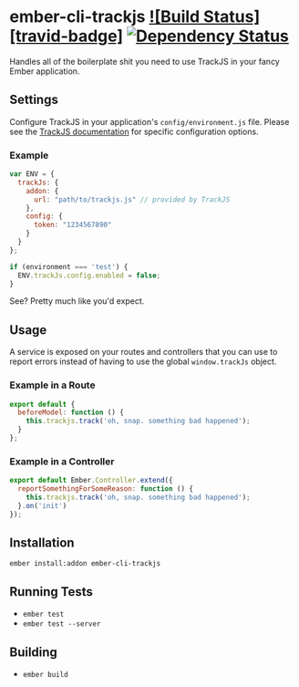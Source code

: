 # ember-cli-trackjs [![Build Status][travid-badge]][travis-badge-url] [![Dependency Status][david-badge]][david-badge-url]

Handles all of the boilerplate shit you need to use TrackJS in your fancy Ember
application.

## Settings

Configure TrackJS in your application's `config/environment.js` file. Please
see the [TrackJS documentation](http://docs.trackjs.com/Examples/Developing_Locally)
for specific configuration options.

### Example

```javascript
var ENV = {
  trackJs: {
    addon: {
      url: "path/to/trackjs.js" // provided by TrackJS
    },
    config: {
      token: "1234567890"
    }
  }
};

if (environment === 'test') {
  ENV.trackJs.config.enabled = false;
}
```

See? Pretty much like you'd expect.

## Usage

A service is exposed on your routes and controllers that you can use to report
errors instead of having to use the global `window.trackJs` object.

### Example in a Route

```javascript
export default {
  beforeModel: function () {
    this.trackjs.track('oh, snap. something bad happened');
  }
};
```

### Example in a Controller

```javascript
export default Ember.Controller.extend({
  reportSomethingForSomeReason: function () {
    this.trackjs.track('oh, snap. something bad happened');
  }.on('init')
});
```

## Installation

```
ember install:addon ember-cli-trackjs
```

## Running Tests

* `ember test`
* `ember test --server`

## Building

* `ember build`

[travis-badge]: https://travis-ci.org/jherdman/ember-cli-trackjs.svg
[travis-badge-url]: https://travis-ci.org/jherdman/ember-cli-trackjs
[david-badge]: https://david-dm.org/jherdman/ember-cli-trackjs.svg
[david-badge-url]: https://david-dm.org/jherdman/ember-cli-trackjs
